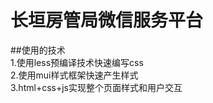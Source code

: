 长垣房管局微信服务平台
======================
##使用的技术<br>
1.使用less预编译技术快速编写css<br>
2.使用mui样式框架快速产生样式<br>
3.html+css+js实现整个页面样式和用户交互<br>